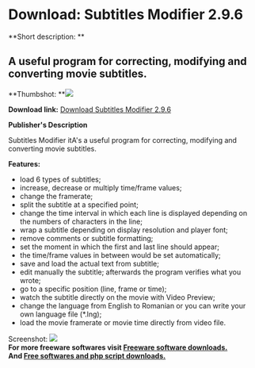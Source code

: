 # Download: Subtitles Modifier 2.9.6

**Short description: **

## A useful program for correcting, modifying and converting movie subtitles.

  
**Thumbshot: **![](http://www.freewarefiles.com/screenshot/subtitlesmod_md.jpg)   
  
**Download link:** [Download Subtitles Modifier 2.9.6](http://freesoftwares.boysofts.com/Subtitles-Modifier_program_19732.html)  
  

**Publisher's Description**  
  

Subtitles Modifier itA's a useful program for correcting, modifying and
converting movie subtitles.

**Features:**

  * load 6 types of subtitles; 
  * increase, decrease or multiply time/frame values; 
  * change the framerate; 
  * split the subtitle at a specified point; 
  * change the time interval in which each line is displayed depending on the numbers of characters in the line; 
  * wrap a subtitle depending on display resolution and player font; 
  * remove comments or subtitle formatting; 
  * set the moment in which the first and last line should appear; 
  * the time/frame values in between would be set automatically; 
  * save and load the actual text from subtitle; 
  * edit manually the subtitle; afterwards the program verifies what you wrote; 
  * go to a specific position (line, frame or time); 
  * watch the subtitle directly on the movie with Video Preview; 
  * change the language from English to Romanian or you can write your own language file (*.lng); 
  * load the movie framerate or movie time directly from video file. 

  
  
Screenshot: ![](http://www.freewarefiles.com/screenshot/subtitlesmod.jpg)  
**For more freeware softwares visit [Freeware software downloads.](http://freesoftwares.boysofts.com/)**   
**And [Free softwares and php script downloads.](http://www.boysofts.com/)**

